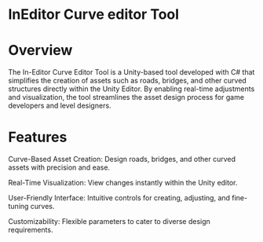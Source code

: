 # InEditor Curve editor Tool


# Overview

The In-Editor Curve Editor Tool is a Unity-based tool developed with C# that simplifies the creation of assets such as roads, bridges, and other curved structures directly within the Unity Editor. By enabling real-time adjustments and visualization, the tool streamlines the asset design process for game developers and level designers.

# Features

Curve-Based Asset Creation: Design roads, bridges, and other curved assets with precision and ease.

Real-Time Visualization: View changes instantly within the Unity editor.

User-Friendly Interface: Intuitive controls for creating, adjusting, and fine-tuning curves.

Customizability: Flexible parameters to cater to diverse design requirements.

